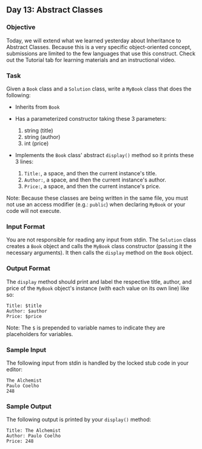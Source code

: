 ## Day 13: Abstract Classes

### Objective

Today, we will extend what we learned yesterday about Inheritance to Abstract Classes. Because this is a very specific object-oriented concept, submissions are limited to the few languages that use this construct. Check out the Tutorial tab for learning materials and an instructional video.

### Task

Given a `Book` class and a `Solution` class, write a `MyBook` class that does the following:

- Inherits from `Book`
- Has a parameterized constructor taking these 3 parameters:
  1. string (title)
  2. string (author)
  3. int (price)
  
- Implements the `Book` class' abstract `display()` method so it prints these 3 lines:
  1. `Title:`, a space, and then the current instance's title.
  2. `Author:`, a space, and then the current instance's author.
  3. `Price:`, a space, and then the current instance's price.

Note: Because these classes are being written in the same file, you must not use an access modifier (e.g.: `public`) when declaring `MyBook` or your code will not execute.

### Input Format

You are not responsible for reading any input from stdin. The `Solution` class creates a `Book` object and calls the `MyBook` class constructor (passing it the necessary arguments). It then calls the `display` method on the `Book` object.

### Output Format

The `display` method should print and label the respective title, author, and price of the `MyBook` object's instance (with each value on its own line) like so:

```
Title: $title
Author: $author
Price: $price
```

Note: The `$` is prepended to variable names to indicate they are placeholders for variables.

### Sample Input

The following input from stdin is handled by the locked stub code in your editor:

```
The Alchemist
Paulo Coelho
248
```

### Sample Output

The following output is printed by your `display()` method:

```
Title: The Alchemist
Author: Paulo Coelho
Price: 248
```
